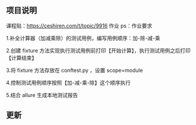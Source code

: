 ## 项目说明
课程贴：https://ceshiren.com/t/topic/9916 作业
ps：作业要求

1.补全计算器（加减乘除）的测试用例，编写用例顺序：加-除-减-乘

2.创建 fixture 方法实现执行测试用例前打印【开始计算】，执行测试用例之后打印【计算结束】

3.将 fixture 方法存放在 conftest.py ，设置 scope=module

4.控制测试用例顺序按照【加-减-乘-除】这个顺序执行

5.结合 allure 生成本地测试报告

## 更新